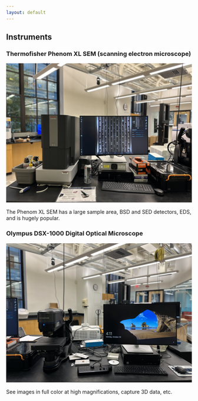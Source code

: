 ```yaml
---
layout: default
---
```


## Instruments

### Thermofisher Phenom XL SEM (scanning electron microscope)

![Thermofisher Phenom XL SEM](./assets/img/sem.JPG)

The Phenom XL SEM has a large sample area, BSD and SED detectors, EDS, and is hugely popular.

### Olympus DSX-1000 Digital Optical Microscope

![Olympus DSX-1000 Digital Optical Microscope](./assets/img/optical.JPG)

See images in full color at high magnifications, capture 3D data, etc.